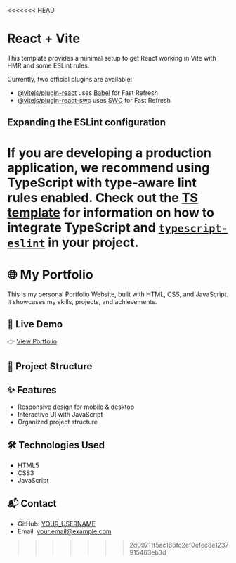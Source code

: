 <<<<<<< HEAD
# React + Vite

This template provides a minimal setup to get React working in Vite with HMR and some ESLint rules.

Currently, two official plugins are available:

- [@vitejs/plugin-react](https://github.com/vitejs/vite-plugin-react/blob/main/packages/plugin-react) uses [Babel](https://babeljs.io/) for Fast Refresh
- [@vitejs/plugin-react-swc](https://github.com/vitejs/vite-plugin-react/blob/main/packages/plugin-react-swc) uses [SWC](https://swc.rs/) for Fast Refresh

## Expanding the ESLint configuration

If you are developing a production application, we recommend using TypeScript with type-aware lint rules enabled. Check out the [TS template](https://github.com/vitejs/vite/tree/main/packages/create-vite/template-react-ts) for information on how to integrate TypeScript and [`typescript-eslint`](https://typescript-eslint.io) in your project.
=======
# 🌐 My Portfolio

This is my personal Portfolio Website, built with HTML, CSS, and JavaScript.  
It showcases my skills, projects, and achievements.

## 🚀 Live Demo
👉 [View Portfolio](https://YOUR_USERNAME.github.io/PortFolio/)

## 📂 Project Structure


## ✨ Features
- Responsive design for mobile & desktop  
- Interactive UI with JavaScript  
- Organized project structure  

## 🛠️ Technologies Used
- HTML5  
- CSS3  
- JavaScript  

## 📬 Contact
- GitHub: [YOUR_USERNAME](https://github.com/YOUR_USERNAME)  
- Email: your.email@example.com  

>>>>>>> 2d09711f5ac186fc2ef0efec8e1237915463eb3d
